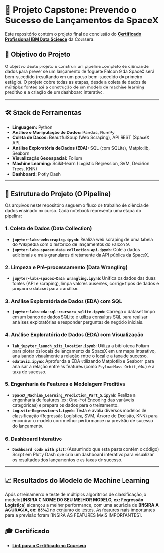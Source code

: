 # 🚀 Projeto Capstone: Prevendo o Sucesso de Lançamentos da SpaceX

Este repositório contém o projeto final de conclusão do [**Certificado Profissional IBM Data Science**](https://www.coursera.org/professional-certificates/ibm-data-science) da Coursera.

## 🎯 Objetivo do Projeto

O objetivo deste projeto é construir um pipeline completo de ciência de dados para prever se um lançamento de foguete Falcon 9 da SpaceX será bem-sucedido (resultando em um pouso bem-sucedido do primeiro estágio). O projeto cobre todas as etapas, desde a coleta de dados de múltiplas fontes até a construção de um modelo de machine learning preditivo e a criação de um dashboard interativo.

---

## 🛠️ Stack de Ferramentas

* **Linguagem:** Python
* **Análise e Manipulação de Dados:** Pandas, NumPy
* **Coleta de Dados:** BeautifulSoup (Web Scraping), API REST (SpaceX API)
* **Análise Exploratória de Dados (EDA):** SQL (com SQLite), Matplotlib, Seaborn
* **Visualização Geoespacial:** Folium
* **Machine Learning:** Scikit-learn (Logistic Regression, SVM, Decision Trees, KNN)
* **Dashboard:** Plotly Dash

---

## 📖 Estrutura do Projeto (O Pipeline)

Os arquivos neste repositório seguem o fluxo de trabalho de ciência de dados ensinado no curso. Cada notebook representa uma etapa do pipeline:

### 1. Coleta de Dados (Data Collection)
* **`jupyter-labs-webscraping.ipynb`**: Realiza web scraping de uma tabela do Wikipedia com o histórico de lançamentos do Falcon 9.
* **`jupyter-labs-spacex-data-collection-api.ipynb`**: Coleta dados adicionais e mais granulares diretamente da API pública da SpaceX.

### 2. Limpeza e Pré-processamento (Data Wrangling)
* **`jupyter-labs-spacex-Data wrangling.ipynb`**: Unifica os dados das duas fontes (API e scraping), limpa valores ausentes, corrige tipos de dados e prepara o dataset para a análise.

### 3. Análise Exploratória de Dados (EDA) com SQL
* **`jupyter-labs-eda-sql-coursera_sqlite.ipynb`**: Carrega o dataset limpo em um banco de dados SQLite e utiliza consultas SQL para realizar análises exploratórias e responder perguntas de negócio iniciais.

### 4. Análise Exploratória de Dados (EDA) com Visualização
* **`lab_jupyter_launch_site_location.ipynb`**: Utiliza a biblioteca Folium para plotar os locais de lançamento da SpaceX em um mapa interativo, analisando visualmente a relação entre o local e a taxa de sucesso.
* **`edataviz.ipynb`**: Aprofunda a EDA utilizando Matplotlib e Seaborn para analisar a relação entre as features (como `PayloadMass`, `Orbit`, etc.) e a taxa de sucesso.

### 5. Engenharia de Features e Modelagem Preditiva
* **`SpaceX_Machine_Learning_Prediction_Part_5.ipynb`**: Realiza a engenharia de features (ex: One-Hot Encoding das variáveis categóricas) e prepara os dados para o treinamento.
* **`Logistic-Regression-v1.ipynb`**: Testa e avalia diversos modelos de classificação (Regressão Logística, SVM, Árvore de Decisão, KNN) para encontrar o modelo com melhor performance na previsão de sucesso do lançamento.

### 6. Dashboard Interativo
* **`Dashboard code with plot`**: (Assumindo que esta pasta contém o código) Script em Plotly Dash que cria um dashboard interativo para visualizar os resultados dos lançamentos e as taxas de sucesso.

---

## 📈 Resultados do Modelo de Machine Learning

Após o treinamento e teste de múltiplos algoritmos de classificação, o modelo [**INSIRA O NOME DO SEU MELHOR MODELO, ex: Regressão Logística**] alcançou a melhor performance, com uma acurácia de **[INSIRA A ACURÁCIA, ex: 85%]** no conjunto de testes. As features mais importantes para a previsão foram [INSIRA AS FEATURES MAIS IMPORTANTES].

## 🎓 Certificado

* **[Link para o Certificado no Coursera]([https://coursera.org/share/fa64e3ae11e03bc02b8a2e1df229420d])**

